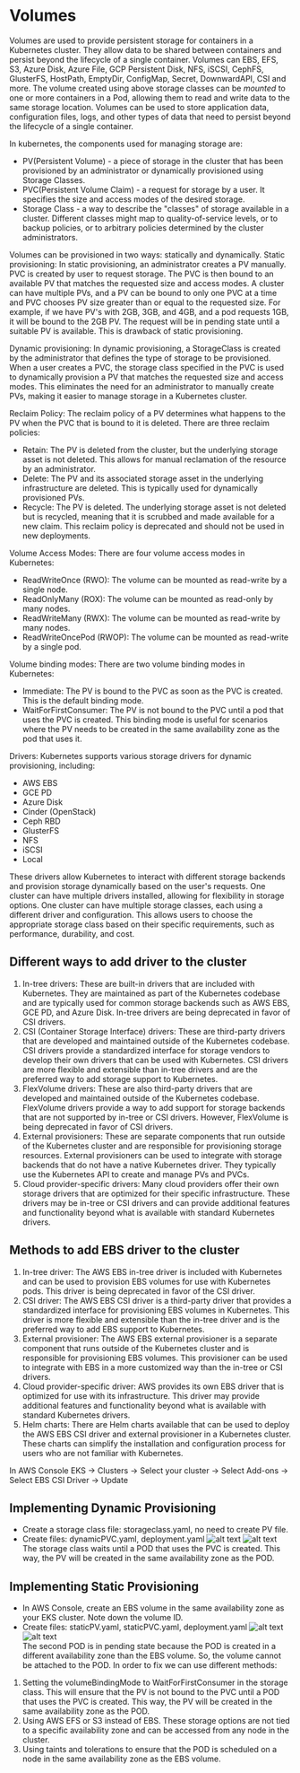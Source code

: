 # Volumes
Volumes are used to provide persistent storage for containers in a Kubernetes cluster. They allow data to be shared between containers and persist beyond the lifecycle of a single container.
Volumes can EBS, EFS, S3, Azure Disk, Azure File, GCP Persistent Disk, NFS, iSCSI, CephFS, GlusterFS, HostPath, EmptyDir, ConfigMap, Secret, DownwardAPI, CSI and more.
The volume created using above storage classes can be *mounted* to one or more containers in a Pod, allowing them to read and write data to the same storage location.
Volumes can be used to store application data, configuration files, logs, and other types of data that need to persist beyond the lifecycle of a single container.

In kubernetes, the components used for managing storage are:
- PV(Persistent Volume) - a piece of storage in the cluster that has been provisioned by an administrator or dynamically provisioned using Storage Classes.
- PVC(Persistent Volume Claim) - a request for storage by a user. It specifies the size and access modes of the desired storage.
- Storage Class - a way to describe the "classes" of storage available in a cluster. Different classes might map to quality-of-service levels, or to backup policies, or to arbitrary policies determined by the cluster administrators.

Volumes can be provisioned in two ways: statically and dynamically.
Static provisioning: In static provisioning, an administrator creates a PV manually. PVC is created by user to request storage. The PVC is then bound to an available PV that matches the requested size and access modes. A cluster can have multiple PVs, and a PV can be bound to only one PVC at a time and PVC chooses PV size greater than or equal to the requested size. For example, if we have PV's with 2GB, 3GB, and 4GB, and a pod requests 1GB, it will be bound to the 2GB PV. The request will be in pending state until a suitable PV is available. This is drawback of static provisioning.

Dynamic provisioning: In dynamic provisioning, a StorageClass is created by the administrator that defines the type of storage to be provisioned. When a user creates a PVC, the storage class specified in the PVC is used to dynamically provision a PV that matches the requested size and access modes. This eliminates the need for an administrator to manually create PVs, making it easier to manage storage in a Kubernetes cluster. 

Reclaim Policy: The reclaim policy of a PV determines what happens to the PV when the PVC that is bound to it is deleted. There are three reclaim policies:
- Retain: The PV is deleted from the cluster, but the underlying storage asset is not deleted. This allows for manual reclamation of the resource by an administrator.
- Delete: The PV and its associated storage asset in the underlying infrastructure are deleted. This is typically used for dynamically provisioned PVs.
- Recycle: The PV is deleted. The underlying storage asset is not deleted but is recycled, meaning that it is scrubbed and made available for a new claim. This reclaim policy is deprecated and should not be used in new deployments.

Volume Access Modes: There are four volume access modes in Kubernetes:
- ReadWriteOnce (RWO): The volume can be mounted as read-write by a single node.
- ReadOnlyMany (ROX): The volume can be mounted as read-only by many nodes.
- ReadWriteMany (RWX): The volume can be mounted as read-write by many nodes.
- ReadWriteOncePod (RWOP): The volume can be mounted as read-write by a single pod.

Volume binding modes: There are two volume binding modes in Kubernetes:
- Immediate: The PV is bound to the PVC as soon as the PVC is created. This is the default binding mode.
- WaitForFirstConsumer: The PV is not bound to the PVC until a pod that uses the PVC is created. This binding mode is useful for scenarios where the PV needs to be created in the same availability zone as the pod that uses it.


Drivers: Kubernetes supports various storage drivers for dynamic provisioning, including:
- AWS EBS
- GCE PD
- Azure Disk
- Cinder (OpenStack)
- Ceph RBD
- GlusterFS
- NFS
- iSCSI
- Local

These drivers allow Kubernetes to interact with different storage backends and provision storage dynamically based on the user's requests. One cluster can have multiple drivers installed, allowing for flexibility in storage options. 
One cluster can have multiple storage classes, each using a different driver and configuration. This allows users to choose the appropriate storage class based on their specific requirements, such as performance, durability, and cost.

## Different ways to add driver to the cluster
1. In-tree drivers: These are built-in drivers that are included with Kubernetes. They are maintained as part of the Kubernetes codebase and are typically used for common storage backends such as AWS EBS, GCE PD, and Azure Disk. In-tree drivers are being deprecated in favor of CSI drivers.
2. CSI (Container Storage Interface) drivers: These are third-party drivers that are developed and maintained outside of the Kubernetes codebase. CSI drivers provide a standardized interface for storage vendors to develop their own drivers that can be used with Kubernetes. CSI drivers are more flexible and extensible than in-tree drivers and are the preferred way to add storage support to Kubernetes.
3. FlexVolume drivers: These are also third-party drivers that are developed and maintained outside of the Kubernetes codebase. FlexVolume drivers provide a way to add support for storage backends that are not supported by in-tree or CSI drivers. However, FlexVolume is being deprecated in favor of CSI drivers.
4. External provisioners: These are separate components that run outside of the Kubernetes cluster and are responsible for provisioning storage resources. External provisioners can be used to integrate with storage backends that do not have a native Kubernetes driver. They typically use the Kubernetes API to create and manage PVs and PVCs.
5. Cloud provider-specific drivers: Many cloud providers offer their own storage drivers that are optimized for their specific infrastructure. These drivers may be in-tree or CSI drivers and can provide additional features and functionality beyond what is available with standard Kubernetes drivers.

## Methods to add EBS driver to the cluster
1. In-tree driver: The AWS EBS in-tree driver is included with Kubernetes and can be used to provision EBS volumes for use with Kubernetes pods. This driver is being deprecated in favor of the CSI driver.
2. CSI driver: The AWS EBS CSI driver is a third-party driver that provides a standardized interface for provisioning EBS volumes in Kubernetes. This driver is more flexible and extensible than the in-tree driver and is the preferred way to add EBS support to Kubernetes.
3. External provisioner: The AWS EBS external provisioner is a separate component that runs outside of the Kubernetes cluster and is responsible for provisioning EBS volumes. This provisioner can be used to integrate with EBS in a more customized way than the in-tree or CSI drivers.
4. Cloud provider-specific driver: AWS provides its own EBS driver that is optimized for use with its infrastructure. This driver may provide additional features and functionality beyond what is available with standard Kubernetes drivers.
5. Helm charts: There are Helm charts available that can be used to deploy the AWS EBS CSI driver and external provisioner in a Kubernetes cluster. These charts can simplify the installation and configuration process for users who are not familiar with Kubernetes.

In AWS Console
EKS -> Clusters -> Select your cluster -> Select Add-ons -> Select EBS CSI Driver -> Update


## Implementing Dynamic Provisioning
- Create a storage class file: storageclass.yaml, no need to create PV file.
- Create files: dynamicPVC.yaml, deployment.yaml
![alt text](image-2.png)
![alt text](image-3.png)
The storage class waits until a POD that uses the PVC is created. This way, the PV will be created in the same availability zone as the POD.
## Implementing Static Provisioning
- In AWS Console, create an EBS volume in the same availability zone as your EKS cluster. Note down the volume ID.
- Create files: staticPV.yaml, staticPVC.yaml, deployment.yaml
![alt text](image.png)  
![alt text](image-1.png)    
The second POD is in pending state because the POD is created in a different availability zone than the EBS volume. So, the volume cannot be attached to the POD.
In order to fix we can use different methods:
1. Setting the volumeBindingMode to WaitForFirstConsumer in the storage class. This will ensure that the PV is not bound to the PVC until a POD that uses the PVC is created. This way, the PV will be created in the same availability zone as the POD.
2. Using AWS EFS or S3 instead of EBS. These storage options are not tied to a specific availability zone and can be accessed from any node in the cluster.
3. Using taints and tolerations to ensure that the POD is scheduled on a node in the same availability zone as the EBS volume.